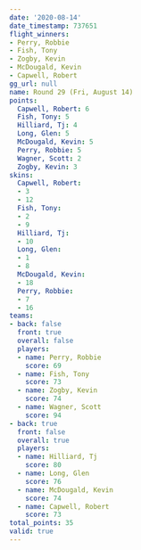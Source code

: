 ```yaml
---
date: '2020-08-14'
date_timestamp: 737651
flight_winners:
- Perry, Robbie
- Fish, Tony
- Zogby, Kevin
- McDougald, Kevin
- Capwell, Robert
gg_url: null
name: Round 29 (Fri, August 14)
points:
  Capwell, Robert: 6
  Fish, Tony: 5
  Hilliard, Tj: 4
  Long, Glen: 5
  McDougald, Kevin: 5
  Perry, Robbie: 5
  Wagner, Scott: 2
  Zogby, Kevin: 3
skins:
  Capwell, Robert:
  - 3
  - 12
  Fish, Tony:
  - 2
  - 9
  Hilliard, Tj:
  - 10
  Long, Glen:
  - 1
  - 8
  McDougald, Kevin:
  - 18
  Perry, Robbie:
  - 7
  - 16
teams:
- back: false
  front: true
  overall: false
  players:
  - name: Perry, Robbie
    score: 69
  - name: Fish, Tony
    score: 73
  - name: Zogby, Kevin
    score: 74
  - name: Wagner, Scott
    score: 94
- back: true
  front: false
  overall: true
  players:
  - name: Hilliard, Tj
    score: 80
  - name: Long, Glen
    score: 76
  - name: McDougald, Kevin
    score: 74
  - name: Capwell, Robert
    score: 73
total_points: 35
valid: true
---
```

